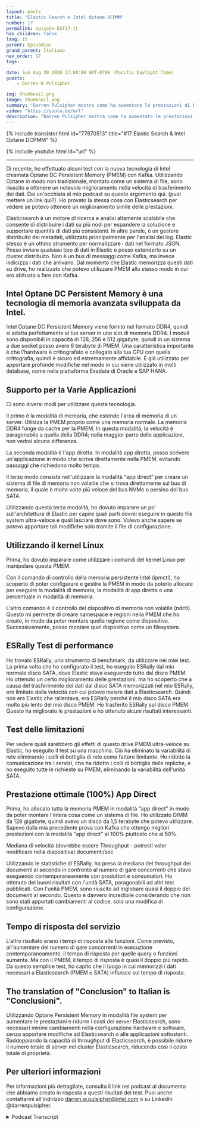 ```yaml
---
layout: posts
title: "Elastic Search e Intel Optane DCPMM"
number: 17
permalink: episode-EDT17-it
has_children: false
lang: it
parent: Episódios
grand_parent: Italiano
nav_order: 17
tags:

date: Sun Aug 30 2020 17:00:00 GMT-0700 (Pacific Daylight Time)
guests:
    - Darren W Pulsipher

img: thumbnail.png
image: thumbnail.png
summary: "Darren Pulsipher mostra come ha aumentato le prestazioni di Elasticsearch utilizzando la memoria persistente Optane di Intel in modalità 100% app direct. I suoi test mostrano un incredibile aumento delle prestazioni del 2x. Raddoppiando la capacità di throughput, è possibile ridurre notevolmente il numero di server nel cluster Elasticsearch."
video: "https://youtu.be/url"
description: "Darren Pulsipher mostra come ha aumentato le prestazioni di Elasticsearch utilizzando la memoria persistente Optane di Intel in modalità 100% app direct. I suoi test mostrano un incredibile aumento delle prestazioni del 2x. Raddoppiando la capacità di throughput, è possibile ridurre notevolmente il numero di server nel cluster Elasticsearch."
---
```


<div>
{% include transistor.html id="77870513" title="#17 Elastic Search & Intel Optane DCPMM" %}

{% include youtube.html id="url" %}
</div>

---

Di recente, ho effettuato alcuni test con la nuova tecnologia di Intel chiamata Optane DC Persistent Memory (PMEM) con Kafka. Utilizzando Optane in modo non tradizionale, montato come un sistema di file, sono riuscito a ottenere un notevole miglioramento nella velocità di trasferimento dei dati. Dai un'occhiata al mio podcast su questo argomento qui. (puoi mettere un link qui?). Ho provato la stessa cosa con Elasticsearch per vedere se potevo ottenere un miglioramento simile delle prestazioni.

Elasticsearch è un motore di ricerca e analisi altamente scalabile che consente di distribuire i dati su più nodi per espandere la soluzione e supportare quantità di dati più consistenti. In altre parole, è un gestore distribuito dei metadati, utilizzato principalmente per l'analisi dei log. Elastic stesso è un ottimo strumento per normalizzare i dati nel formato JSON. Posso inviare qualsiasi tipo di dati in Elastic e posso estenderlo su un cluster distribuito. Non è un bus di messaggi come Kafka, ma invece indicizza i dati che arrivano. Dal momento che Elastic memorizza questi dati su drive, ho realizzato che potevo utilizzare PMEM allo stesso modo in cui ero abituato a fare con Kafka.

## Intel Optane DC Persistent Memory è una tecnologia di memoria avanzata sviluppata da Intel.

Intel Optane DC Persistent Memory viene fornito nel formato DDR4, quindi si adatta perfettamente al tuo server in uno slot di memoria DDR4. I moduli sono disponibili in capacità di 128, 256 e 512 gigabyte, quindi in un sistema a due socket posso avere 6 terabyte di PMEM. Una caratteristica importante è che l'hardware è crittografato e collegato alla tua CPU con quella crittografia, quindi è sicuro ed estremamente affidabile. È già utilizzato per apportare profonde modifiche nel modo in cui viene utilizzato in molti database, come nella piattaforma Exadata di Oracle e SAP HANA.

## Supporto per la Varie Applicazioni

Ci sono diversi modi per utilizzare questa tecnologia.

Il primo è la modalità di memoria, che estende l'area di memoria di un server. Utilizza la PMEM proprio come una memoria normale. La memoria DDR4 funge da cache per la PMEM. In questa modalità, la velocità è paragonabile a quella della DDR4; nella maggior parte delle applicazioni, non vedrai alcuna differenza.

La seconda modalità è l'app diretta. In modalità app diretta, posso scrivere un'applicazione in modo che scriva direttamente nella PMEM, evitando passaggi che richiedono molto tempo.

Il terzo modo consiste nell'utilizzare la modalità "app direct" per creare un sistema di file di memoria non volatile che si trova direttamente sul bus di memoria, il quale è molte volte più veloce del bus NVMe o persino del bus SATA.

Utilizzando questa terza modalità, ho dovuto imparare un po' sull'architettura di Elastic per capire quali parti dovrei eseguire in questo file system ultra-veloce e quali lasciare dove sono. Volevo anche sapere se potevo apportare tali modifiche solo tramite il file di configurazione.

## Utilizzando il kernel Linux

Prima, ho dovuto imparare come utilizzare i comandi del kernel Linux per manipolare questa PMEM.

Con il comando di controllo della memoria persistente Intel (ipmctl), ho scoperto di poter configurare e gestire la PMEM in modo da poterlo allocare per eseguire la modalità di memoria, la modalità di app diretta o una percentuale in modalità di memoria.

L'altro comando è il controllo del dispositivo di memoria non volatile (ndctl). Questo mi permette di creare namespace e regioni nella PMEM che ho creato, in modo da poter montare quella regione come dispositivo. Successivamente, posso montare quel dispositivo come un filesystem.

## ESRally Test di performance

Ho trovato ESRally, uno strumento di benchmark, da utilizzare nei miei test. La prima volta che ho configurato il test, ho eseguito ESRally dal mio normale disco SATA, dove Elastic stava eseguendo tutto dal disco PMEM. Ho ottenuto un certo miglioramento delle prestazioni, ma ho scoperto che a causa del trasferimento dei dati dal disco SATA memorizzati nel mio ESRally, ero limitato dalla velocità con cui potevo inviare dati a Elasticsearch. Quindi non era Elastic che rallentava, era ESRally perché il mio disco SATA era molto più lento del mio disco PMEM. Ho trasferito ESRally sul disco PMEM. Questo ha migliorato le prestazioni e ho ottenuto alcuni risultati interessanti.

## Test delle limitazioni

Per vedere quali sarebbero gli effetti di questo drive PMEM ultra-veloce su Elastic, ho eseguito il test su una macchina. Ciò ha eliminato la variabilità di rete eliminando i colli di bottiglia di rete come fattore limitante. Ho ridotto la comunicazione tra i servizi, che ha ridotto i colli di bottiglia delle repliche, e ho eseguito tutte le richieste su PMEM, eliminando la variabilità dell'unità SATA.

## Prestazione ottimale (100%) App Direct

Prima, ho allocato tutta la memoria PMEM in modalità "app direct" in modo da poter montare l'intera cosa come un sistema di file. Ho utilizzato DIMM da 128 gigabyte, quindi avevo un disco da 1,5 terabyte che potevo utilizzare. Sapevo dalla mia precedente prova con Kafka che ottengo migliori prestazioni con la modalità "app direct" al 100% piuttosto che al 50%.

Mediana di velocità (dovrebbe essere Throughput - potresti voler modificare nella diapositiva) documenti/sec

Utilizzando le statistiche di ESRally, ho preso la mediana del throughput dei documenti al secondo in confronto al numero di gare concorrenti che stavo eseguendo contemporaneamente con produttori e consumatori. Ho ottenuto dei buoni risultati con l'unità SATA, paragonabili ad altri test pubblicati. Con l'unità PMEM, sono riuscito ad inglobare quasi il doppio dei documenti al secondo. Questo è davvero incredibile considerando che non sono stati apportati cambiamenti al codice, solo una modifica di configurazione.

## Tempo di risposta del servizio

L'altro risultato erano i tempi di risposta alle funzioni. Come previsto, all'aumentare del numero di gare concorrenti in esecuzione contemporaneamente, il tempo di risposta per quelle query o funzioni aumenta. Ma con il PMEM, il tempo di risposta è quasi il doppio più rapido. Da questo semplice test, ho capito che il luogo in cui memorizzi i dati necessari a Elasticsearch (PMEM o SATA) influisce sul tempo di risposta.

## The translation of "Conclusion" to Italian is "Conclusioni".

Utilizzando Optane Persistent Memory in modalità file system per aumentare le prestazioni e ridurre i costi dei server Elasticsearch, sono necessari minimi cambiamenti nella configurazione hardware e software, senza apportare modifiche ad Elasticsearch o alle applicazioni sottostanti. Raddoppiando la capacità di throughput di Elasticsearch, è possibile ridurre il numero totale di server nel cluster Elasticsearch, riducendo così il costo totale di proprietà.

## Per ulteriori informazioni

Per informazioni più dettagliate, consulta il link nel podcast al documento che abbiamo creato in risposta a questi risultati dei test. Puoi anche contattarmi all'indirizzo darren.w.pulsipher@intel.com o su LinkedIn @darrenpulsipher.



<details>
<summary> Podcast Transcript </summary>

<p></p>

</details>
